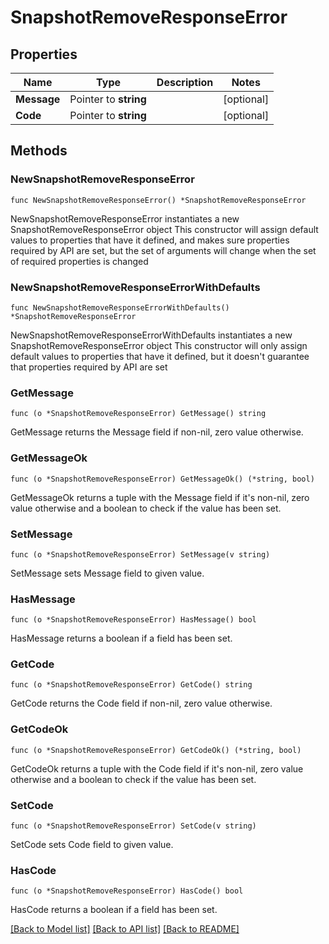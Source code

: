 # SnapshotRemoveResponseError

## Properties

Name | Type | Description | Notes
------------ | ------------- | ------------- | -------------
**Message** | Pointer to **string** |  | [optional] 
**Code** | Pointer to **string** |  | [optional] 

## Methods

### NewSnapshotRemoveResponseError

`func NewSnapshotRemoveResponseError() *SnapshotRemoveResponseError`

NewSnapshotRemoveResponseError instantiates a new SnapshotRemoveResponseError object
This constructor will assign default values to properties that have it defined,
and makes sure properties required by API are set, but the set of arguments
will change when the set of required properties is changed

### NewSnapshotRemoveResponseErrorWithDefaults

`func NewSnapshotRemoveResponseErrorWithDefaults() *SnapshotRemoveResponseError`

NewSnapshotRemoveResponseErrorWithDefaults instantiates a new SnapshotRemoveResponseError object
This constructor will only assign default values to properties that have it defined,
but it doesn't guarantee that properties required by API are set

### GetMessage

`func (o *SnapshotRemoveResponseError) GetMessage() string`

GetMessage returns the Message field if non-nil, zero value otherwise.

### GetMessageOk

`func (o *SnapshotRemoveResponseError) GetMessageOk() (*string, bool)`

GetMessageOk returns a tuple with the Message field if it's non-nil, zero value otherwise
and a boolean to check if the value has been set.

### SetMessage

`func (o *SnapshotRemoveResponseError) SetMessage(v string)`

SetMessage sets Message field to given value.

### HasMessage

`func (o *SnapshotRemoveResponseError) HasMessage() bool`

HasMessage returns a boolean if a field has been set.

### GetCode

`func (o *SnapshotRemoveResponseError) GetCode() string`

GetCode returns the Code field if non-nil, zero value otherwise.

### GetCodeOk

`func (o *SnapshotRemoveResponseError) GetCodeOk() (*string, bool)`

GetCodeOk returns a tuple with the Code field if it's non-nil, zero value otherwise
and a boolean to check if the value has been set.

### SetCode

`func (o *SnapshotRemoveResponseError) SetCode(v string)`

SetCode sets Code field to given value.

### HasCode

`func (o *SnapshotRemoveResponseError) HasCode() bool`

HasCode returns a boolean if a field has been set.


[[Back to Model list]](../README.md#documentation-for-models) [[Back to API list]](../README.md#documentation-for-api-endpoints) [[Back to README]](../README.md)



